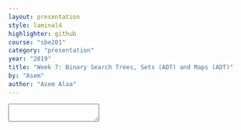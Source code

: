 ```yaml
---
layout: presentation
style: laminal4
highlighter: github
course: "sbe201"
category: "presentation"
year: "2019"
title: "Week 7: Binary Search Trees, Sets (ADT) and Maps (ADT)"
by: "Asem"
author: "Asem Alaa"
---
```


<!-- ir-black -->
<!-- solarized-light -->
<!-- tomorrow-night-blue -->
<!-- tomorrow-night-bright -->
<!-- tomorrow-night-eighties -->
<textarea id="source">


---
## Stack (ADT) .red[not] LinkedList .red[not] Array

--
```c++
struct IntLinkedList
{
    IntNode *front;
};

void removeFront( IntLinkedList &l )
{
    // Logic
}
```

---
## Stack (ADT) .red[not] LinkedList .red[not] Array
### .red[Never do that]

```c++
using IntStackLL = IntLinkedList;
```

--
.center[<img style="width:90%" src="maxresdefault.jpg">]


---
## Stack (ADT) .red[not] LinkedList .red[not] Array
### .red[Never do that]


--
```c++
using IntStackLL = IntLinkedList;

void pop( IntStackLL &l )
{
    removeFront( l );
}
```

--
```c++
int main()
{
    IntStackLL stack;
    pop( stack ); // No stack violation.
    removeNth( stack , 2 ); // Stack violation!
}
```

---
## Stack (ADT) .red[not] LinkedList .red[not] Array
### .green[Solution]


```c++
struct IntLinkedList
{
    IntNode *front;
};

struct IntStackLL
{
    IntNode *front;
};

void removeFront( IntLinkedList &l )
{
    // Logic
}

void pop( IntStackLL &s )
{
    IntLinkedList delegate { s.front };
    removeFront( delegate );
    s.front = delegate.front;
}
```

---
## Stack (ADT) .red[not] LinkedList .red[not] Array
### .green[Solution]


--
.center[<img style="width:85%" src="bean.jpg">]


---
## Trees

--
.center[![](trees1.jpg)]

---
## Trees


.center[![](trees2.jpg)]

---
## Trees


--
### Objectives

1. Learn about **graph** structures in a glimpse
2. Specializing a **graph** into **trees**
3. Specializing **trees** into **binary trees**
4. Specializing **trees** into **binary search trees (BST)**
5. Implementing **set** (ADT) using **BST**


---
## Trees

In previous weeks, we have learned about:

1. Arrays
2. Linked Lists
3. Queues
4. Stacks


* These structures are conceptually linear structures. 
* However, there also exist non-linear (e.g **trees** and **graphs**). 
* **Trees** are special case of **graphs**, where **nodes** and **edges (links)** do not form a cycle.


---
### Tree Glossary

* **Root:** is the top node.
* **Child:** any node that is emerged from an upper node.
* **Parent/Internal Node:** node with at least one child.
* **Siblings:** nodes sharing the same parent.
* **Leaf:** node with no children.
* **Edge:** the link between two nodes.
* **Path:** the sequence of links and nodes to reach from one node to a descedant.
* **Height of node:** the number of links between a node and the furthest leaf.
* **Depth of node:** the number of links between a node and the root.


---
<img src="/gallery/trees/tree.svg" style="width:80%;">


---
### Synonyms

* Node = Vertex = Point
* Edge = Link = Arc


---
### Violating Tree Structure

---
#### The following structures **are not tree**
<img src="/gallery/trees/Directed_graph,_cyclic.svg" style="width:80%;"> 

---
#### The following structures **are not tree**
<img src="/gallery/trees/Directed_graph_with_branching_SVG.svg" style="height:80%;">

---
#### The following structures **are not tree**
<img src="/gallery/trees/Directed_graph,_disjoint.svg" style="height:80%;">


---
## Binary Search Trees (BST)

* **Binary trees** is a special case of trees where each node can have at most 2 children. 
* Also, these children are named: **left child** or **right child**. 
* A very useful specialization of **binary trees** is **binary search tree (BST)**
* $$ \text{left children} < \text{parent} < \text{right children} $$, 
* and this rule propagates recursively across the tree.

---
<img src="/gallery/trees/Binary_search_tree.svg" style="width:80%;">

---
<img src="/gallery/trees/graphtreevenn.svg" style="width:80%;">


---
### Motivation

Efficient search & insertion/deletion in *logarithmic* time $O(\log(n))$

* Arrays:
  * **(+)** efficient search on sorted arrays $O(\log(n))$,
  * **(-)** ineffiecient insertion/deletion $O(n)$.
* Linked lists:
  * **(-)** inefficient search $O(n)$,
  * **(+)** efficient insertion/deletion $O(1)$.



---
### Intuition

* Tree combines the advantages of arrays and linked lists.
* The nature of **BST** (i.e being ordered) makes it potential for extensive applications.

---
### Design and Implementation: Using Linked Structures

* Recursion: Think of each node in a tree as a separate standalone tree. 
* ADT: Trees can be embedded in arrays or implemented as a linked nodes (i.e using pointers). 
* In this tutorial, we will implement the **BST** using linked nodes. 
* Any node in the tree (including the root) will be represented by the type `BSTNode`


---
#### Node structure

--
```c++
struct BSTNode
{
    int data;
    BSTNode *left;
    BSTNode *right;
};
```


---
### Operations


---
#### Is Empty


--
```c++
bool isEmpty( BSTNode *tree )
{
    return tree == nullptr;
}
```

---
#### Is Leaf


--
```c++
bool isLeaf( BSTNode *tree )
{
    return tree->left == nullptr && tree->right == nullptr;
}
```


---
#### Size


--
```c++
int size( BSTNode *tree )
{
    if ( !isEmpty( tree ) )
        return 1 + size( tree->left ) + size( tree->right );
    else return 0;
}
```

---
#### Insertion

--
<img src="/gallery/trees/binary-search-tree-insertion-animation.gif" style="width:80%;">


---


--
```c++
void insert( BSTNode *&tree, int data )
{
    if ( isEmpty( tree ))
        tree = new BSTNode{ data , nullptr , nullptr };

    else
    {
        if ( data < tree->data )
            insert( tree->left, data );

        else insert( tree->right, data );
    }
}
```


---
#### Search

<img src="/gallery/trees/binary-search-tree-sorted-array-animation.gif">

---

--
```c++
bool find( BSTNode *tree, int data )
{
    if ( isEmpty( tree ))
        return false;
    else
    {
        if ( data == tree->data )
            return true;

        else if ( data < tree->data )
            return find( tree->left , data );

        else return find( tree->right , data );
    }
}
```


---
#### BST Traversal

<script src="https://www.khanacademy.org/computer-programming/depth-first-traversals-of-binary-trees/934024358/embed.js?editor=no&buttons=yes&author=yes&embed=yes"></script>

---
#### Traversal: In-order

<img src="/gallery/trees/InorderTrav.gif" style="width:80%;">


---

--
```c++
void inorder( BSTNode *tree )
{
    if( tree )
    {
        inorder( tree->left );
        std::cout << "[" << tree->data << "]";
        inorder( tree->right );
    }
}
```

---
#### Traversal: Pre-order

<img src="/gallery/trees/PreOrderTrav.gif" style="width:80%;">

---

--
```c++
void preorder( BSTNode *tree )
{
    if( tree )
    {
        std::cout << "[" << tree->data << "]";
        preorder( tree->left );
        preorder( tree->right );
    }
}
```

---
#### Traversal: Post-order

<img src="/gallery/trees/PostorderTrav.gif" style="width:80%;"> 

---

--
```c++
void postorder( BSTNode *tree )
{
    if( tree )
    {
        postorder( tree->left );
        postorder( tree->right );
        std::cout << "[" << tree->data << "]";
    }
}
```

---
#### Traversal: Breadth-first

<img src="/gallery/trees/bfs.gif" style="width:80%;">

---
#### Clear the whole tree


--
```c++
void clear( BSTNode *&tree )
{
    if ( !isEmpty( tree ))
    {
        clear( tree->left );
        clear( tree->right );
        delete tree;
        tree = nullptr;
    }
}
```

---
#### Removal of element


---
##### **Case I:** Node to be removed **has no children** 

###### Example: `remove( tree , -4 )`

![bst-del1](/gallery/trees/bst-remove-case-1.png)


---
##### **Case II:** Node to be removed **has one child**

###### Example: `remove( tree , 18 )`

---
##### **Case II:** Node to be removed **has one child**
![bst-del2a](/gallery/trees/bst-remove-case-2-1.png)


---
##### **Case II:** Node to be removed **has one child**
![bst-del2b](/gallery/trees/bst-remove-case-2-2.png)


---
##### **Case II:** Node to be removed **has one child**
![bst-del2c](/gallery/trees/bst-remove-case-2-3.png)


---
##### **Case III:** Node to be removed **has two children**

###### Example: `remove( tree , 18 )`

---
##### **Case II:** Node to be removed **has one child**
![bst-del3a](/gallery/trees/bst-remove-case-3-3.png)

---
##### **Case II:** Node to be removed **has one child**
![bst-del3b](/gallery/trees/bst-remove-case-3-4.png) 

---
##### **Case II:** Node to be removed **has one child**
![bst-del3c](/gallery/trees/bst-remove-case-3-5.png)

---
##### **Case II:** Node to be removed **has one child**
![bst-del3d](/gallery/trees/bst-remove-case-3-6.png)

---
```c++
void remove( BSTNode *&tree, int data )
{
    if ( isEmpty( tree )) return;
    if ( data == tree->data ) removeNode( tree );
    else if ( data < tree->data ) remove( tree->left, data );
    else remove( tree->right, data );
}
```

---
```c++
void removeNode( BSTNode *&tree )
{
    if ( !isEmpty( tree->left ) && !isEmpty( tree->right ))
    {
        BSTNode *minRight = minNode( tree->right );
        tree->data = minRight->data;
        remove( tree->right, minRight->data );
    } else
    {
        BSTNode *discard = tree;

        if ( isLeaf( tree )) tree = nullptr;
        else if ( !isEmpty( tree->left )) tree = tree->left;
        else tree = tree->right;

        delete discard;
    }
}
```

---
class: center, middle

## .red[**Tutorial 7 ENDS HERE**]

---
class: left, top

## Abstract Data Types Built Upon BST

---
### Set

* **BST**: efficient insertions and removals.
--
* **modification**: in `insert` function, only insert unique values,
--
* Then, **set on BST (ADT)** will always contain unique values.

---
#### Operations

--
* `set::isEmpty` = `bst::isEmpty`
--
* `set::size` = `bst::size`
--
* `set::contains` = `bst::find`
--
* `set::remove` = `bst::remove`

---
#### Set: Add

--
* Slight modification of `bst::insert`,
* insertion is done only when it is not a duplicate of existing element

--
##### BST Insertion

```c++
void insert( BSTNode *&tree, int data )
{
    if ( isEmpty( tree ))
        tree = new BSTNode{ data , nullptr , nullptr };
    else
    {
        if ( data < tree->data )
            insert( tree->left, data );

        else insert( tree->right, data );
    }
}
```

---

##### Set: Insertion (solution 1)

1. use `contains` to check if the element doesn't already exist,
1. if the condition holds, use `bst::insert`, otherwise, do nothing.

--
```c++
void add( BSTNode *&tree, int data )
{
    if( !contains( tree, data ))
    {
        insert( tree, data );
    }
}
```

--
Growth function (average case) $$T(n) \approx 2 \log_2(n)$$

--
.green[Can we do better?]

---

##### Set: Insertion (solution 2)

1. Check for uniqueness in the insertion routine.

--
```c++
void add( BSTNode *&tree, int data ) // Copy routine of `insert`
{
    if ( isEmpty( tree ))
        tree = new BSTNode{ data , nullptr , nullptr };
    else
    {
        if ( data < tree->data )
            add( tree->left, data );

        else add( tree->right, data );
    }
}
```


---

##### Set: Insertion (solution 2)

1. Check for uniqueness in the insertion routine.


```c++
void add( BSTNode *&tree, int data )
{
    if ( isEmpty( tree ))
        tree = new BSTNode{ data , nullptr , nullptr };
    else
    {
        if ( data < tree->data )
            add( tree->left, data );

        else if( data > tree->data )
            add( tree->right, data );
    }
}
```

--
Growth function (average case) $$T(n) \approx \log_2(n)$$

---
#### Set: Union

* `union`: given two sets $S_1$ and $S_2$ make a new data structure $S_3 = S_1  \cup S_2$

##### possible implementation:

--
1. make an empty set `S3`,
--
1. iterate over elements of `S1` inserting each element to `S3`, and similarly for `S2`.

---
#### Set: Intersect

* `intersect`: given two sets $S_1$ and $S_2$ make a new data structure $S_3 = S_1  \cap S_2$


##### possible implementation:

--
1. make an empty set `S3`,
--
1. iterate over elements of `S1` inserting each element that also exists in `S2` into `S3`.


---
#### Set: Equals

* `equals`: given two sets $S_1$ and $S_2$, check the equality of the two sets,

##### possible implementation:
  
1. first, check that $S_1$ and $S_2$ sizes are equal,
1. then, iterating **in-order** in parallel in both $S_1$ and $S_2$ to validate the equality of traversed elements.

---
#### Set Declarations (Procedural)

--
```c++
struct IntSet
{
    BSTNode *root = nullptr;
};

bool isEmpty( const IntSet &s ){ /* DRY */}

bool contains( const IntSet &s ){ /* DRY */ }

int size( const IntSet &s ){ /* DRY */}

void remove( const IntSet &s , int data ){ /* DRY */ }

void add( const IntSet &s, int data ){/* Logic */ }

void clear( IntSet &s ){/* DRY */}

bool equals( const IntSet &s1, const IntSet &s2 ){/* Logic */}

IntSet intersection( const IntSet &s1, const IntSet &s2 ){ /* Logic */}

IntSet union( const IntSet &s1, const IntSet &s2 ){ /* Logic */}

std::vector< int > enumerate( const IntSet &s1 ){ /* Logic */ }
```

---
#### Set Declarations (OOP)

--
```c++
struct IntSet
{
    BSTNode *root = nullptr;

    bool isEmpty( const IntSet &s ){ /* DRY */}

    bool contains( const IntSet &s ){ /* DRY */ }

    int size( const IntSet &s ){ /* DRY */}

    void remove( const IntSet &s , int data ){ /* DRY */ }

    void add( const IntSet &s, int data ){/* Logic */ }

    void clear( IntSet &s ){/* DRY */}

    bool equals( const IntSet &s1, const IntSet &s2 ){/* Logic */}

    IntSet intersection( const IntSet &s1, const IntSet &s2 ){ /* Logic */}

    IntSet union( const IntSet &s1, const IntSet &s2 ){ /* Logic */}

    std::vector< int > enumerate( const IntSet &s1 ){ /* Logic */ }
};
```

---
#### Set Declarations (OOP)

```c++
struct IntSet
{
    BSTNode *root = nullptr;

    bool isEmpty() const { /* DRY */}

    bool contains() const { /* DRY */ }

    int size() const { /* DRY */}

    void remove( int data ) const { /* DRY */ }

    void add( int data ) const {/* Logic */ }

    void clear(){/* DRY */}

    bool equals( const IntSet &s2 ) const {/* Logic */}

    IntSet intersection( const IntSet &s2 ) const { /* Logic */}

    IntSet union( const IntSet &s2 ) const { /* Logic */}

    std::vector< int > enumerate(){ /* Logic */ }
};
```

---
#### Set Declarations (OOP + Encapsulation)

--
```c++
struct IntSet
{
private:
    BSTNode *root = nullptr;
public:
    bool isEmpty() const { /* DRY */}

    bool contains() const { /* DRY */ }

    int size() const { /* DRY */}

    void remove( int data ) const { /* DRY */ }

    void add( int data ) const {/* Logic */ }

    void clear(){/* DRY */}

    bool equals( const IntSet &s2 ) const {/* Logic */}

    IntSet intersection( const IntSet &s2 ) const { /* Logic */}

    IntSet union( const IntSet &s2 ) const { /* Logic */}

    std::vector< int > enumerate(){ /* Logic */ }
};
```

---
#### Set Declarations (OOP + Encapsulation + Template)


--
```c++
template< typename T>
struct BSTNode
{
    BSTNode( T val )
    {
        data = val;
        left = nullptr;
        right = nullptr;
    }

    T data
    BSTNode *left;
    BSTNode *right;
};
```

---
#### Set Declarations (OOP + Encapsulation + Template)


```c++

struct IntSet
{
private:
    BSTNode< int > *root = nullptr;
public:
    bool isEmpty() const { /* DRY */}

    bool contains() const { /* DRY */ }

    int size() const { /* DRY */}

    void remove( int data ) const { /* DRY */ }

    void add( int data ) const {/* Logic */ }

    void clear(){/* DRY */}

    bool equals( const IntSet &s2 ) const {/* Logic */}

    IntSet intersection( const IntSet &s2 ) const { /* Logic */}

    IntSet union( const IntSet &s2 ) const { /* Logic */}

    std::vector< int > enumerate(){ /* Logic */ }
};
```

---
#### Set Declarations (OOP + Encapsulation + Template)


```c++
template< typename T >
struct Set
{
private:
    BSTNode< T > *root = nullptr;
public:
    bool isEmpty() const { /* DRY */}

    bool contains() const { /* DRY */ }

    int size() const { /* DRY */}

    void remove( T data ) const { /* DRY */ }

    void add( T data ) const {/* Logic */ }

    void clear(){/* DRY */}

    bool equals( const Set &s2 ) const {/* Logic */}

    IntSet intersection( const Set &s2 ) const { /* Logic */}

    IntSet union( const Set &s2 ) const { /* Logic */}

    std::vector< T > enumerate(){ /* Logic */ }
};
```

---

### Map

Synonyms: Associative containers, dictionary, symbol table.

A **map** is a collection of searchable key-value pairs, where each key has a value.

---

#### Map: Example 1

we can have a **map** representing count of words in a page or textbook, so:

--
1. the **key** here is the *word*,
1. while the **value** is the count of this word.

---

#### Map: Example 2

for the function that counts characters in **DNA**:

```c++
int countCharacter( std::string dna, char query )
    {
        int count = 0;
        for ( int i = 0; i < dna.size(); ++i)
        {
            if ( query == dna[i] )
                ++count;
        }
        return count;
}
int main( int argc, char **argv )
{
    if( argc == 2 )
    {
        std::string dna = getDNA( argv[1] );

        int countA = countCharacter( dna , 'A');
        int countC = countCharacter( dna , 'C');
        int countG = countCharacter( dna , 'G');
        int countT = countCharacter( dna , 'T');
    }
    return 0;
}
```

---

#### Map: Example 2

##### Elegant solution

* `countCharacter` was called four times (i.e to count **A**, **C**, **G**, and **T**).
* However, by using **map** data structure we can run this function to count all characters in a single run!

---

```c++
#include <map>
int main( int argc, char **argv )
{
    if( argc == 2 )
    {
        std::string dna = getDNA( argv[1] );

        std::map< char, int > dnaCounter;

        for( int i = 0 ; i < dna.size() ; ++i )
            dnaCounter[ dna[i] ]++;
    }

    return 0;
}
```

---

#### Implementing a Dictionary (i.e Map) Using BST

Map implementation using **BST** would be as easy as implementing a **set** using the concrete routines of **BST**.

1. `isEmpty`: checks if dictionary is empty.
1. `size`: returns the size of the dictionary.
1. `insert`: inserts new key to the dictionary.
1. `remove`: remove an element by its key.
1. `at`: returns a reference to the value associated with a given dictionary. Crashes if the key is not found.
1. `value`: returns a reference to the value associated with a given key. If key not found, then insert a new key with the given key then returns a reference to the newly created value.
1. `contains`: checks if a key exists in the dictionary.

---

#### Dictionary Node Structure

* Consider a dictionary that maps words to counts.

--
```c++
struct BSTNode
{
    std::string data;
    BSTNode *left;
    BSTNode *right;
};
```

---

#### Dictionary Node Structure

* Consider a dictionary that maps words to counts.


```c++
struct MapNode
{
    std::string data;
    MapNode *left;
    MapNode *right;
};
```

---

#### Dictionary Node Structure

* Consider a dictionary that maps words to counts.

```c++
struct MapNode
{
    std::string key;
    int value;
    MapNode *left;
    MapNode *right;
};
```

---

#### Dictionary Node Structure

* Consider a dictionary that maps words to counts.

```c++
struct MapNode
{
    MapNode( const std::string &k, int v )
    {
        key = k;
        value = v;
        left = nullptr;
        right = nullptr;
    }

    std::string key;
    int value;
    MapNode *left;
    MapNode *right;
};
```


---
```c++
bool isEmpty( const MapNode *wmap )
{

}

bool isLeaf( const MapNode *wmap )
{

}

int size( const MapNode *wmap )
{

}

bool find( const MapNode *wmap, const std::string &key )
{

}
```

---
```c++
void insert( MapNode * &wmap, const std::string &key, int data )
{

}

void remove( WordMap * &wmap, const std::string &key )
{

}

void clear( MapNode * &wmap )
{

}

void printAll( const MapNode *wmap )
{

}
```

---
#### Map: value


```c++
int &value( MapNode *&wmap, const std::string &key )
{

}
```

---

#### Map Declarations (procedural)

```c++
bool isEmpty( const MapNode *wmap ){ /* Logic */ }

bool isLeaf( const MapNode *wmap ){ /* Logic */ }

int size( const MapNode *wmap ){ /* Logic */ }

bool find( const MapNode *wmap, const std::string &key ){ /* Logic */}

void insert( MapNode * &wmap, const std::string &key, int data ){ /* Logic */}

void remove( WordMap * &wmap, const std::string &key ){ /* Logic */}

void clear( MapNode * &wmap ){ /* Logic */}

void printAll( const MapNode *wmap ){ /* Logic */}

int &value( MapNode *&wmap, const std::string &key ){ /* Logic */}
```

---

#### Map Declarations (OOP)

--
```c++
struct Map
{
    MapNode *root = nullptr;

    bool isEmpty( const MapNode *wmap ){ /* Logic */ }

    bool isLeaf( const MapNode *wmap ){ /* Logic */ }

    int size( const MapNode *wmap ){ /* Logic */ }

    bool find( const MapNode *wmap, const std::string &key ){ /* Logic */}

    void insert( MapNode * &wmap, const std::string &key, int data ){ /* Logic */}

    void remove( WordMap * &wmap, const std::string &key ){ /* Logic */}

    void clear( MapNode * &wmap ){ /* Logic */}

    void printAll( const MapNode *wmap ){ /* Logic */}

    int &value( MapNode *&wmap, const std::string &key ){ /* Logic */}
}
```

---

#### Map Declarations (OOP)

```c++
struct Map
{
    MapNode *root = nullptr;

    bool isEmpty() const { /* Logic */ }

    bool isLeaf() const { /* Logic */ }

    int size() const { /* Logic */ }

    bool find( const std::string &key ) const { /* Logic */}

    void insert( const std::string &key, int data ){ /* Logic */}

    void remove(const std::string &key ) { /* Logic */}

    void clear(){ /* Logic */}

    void printAll() const { /* Logic */}

    int &value( const std::string &key ){ /* Logic */}
}
```

--
* .red[What is the problem?]
--
* Hint: recursive functions!


---

#### Map Declarations (OOP)

```c++
struct Map
{
    MapNode *root = nullptr;

    ...

    int size() const { /* Logic */ }

    int size( const Map *root )
    {
        if( root )
        {
            return 1 + size( root->left ) + size( root->right );
        } else return 0;
    }
    ...
}
```

---

#### Map Declarations (OOP)

```c++
struct Map
{
    MapNode *root = nullptr;

    ...

    int size() const {  return size( root ); }

    int size( const Map *root ) // Method or free function?!
    {
        if( root )
        {
            return 1 + size( root->left ) + size( root->right );
        } else return 0;
    }
    ...
}
```

--
* `static` methods.

---

#### Map Declarations (OOP)

```c++
struct Map
{
    MapNode *root = nullptr;

    ...

    int size() const {  return size( root ); }

    static int size( const Map *root ) // Method or free function?!
    {
        if( root )
        {
            return 1 + size( root->left ) + size( root->right );
        } else return 0;
    }
    ...
}
```

--

```c++
// Client part
Map m;
std::cout << m.size();
```

---

#### Map Declarations (OOP)

```c++
struct Map
{
    MapNode *root = nullptr;

    bool isEmpty() const { /* Logic */ }
    bool isLeaf() const { /* Logic */ }

    int size() const { /* Logic */ }
    bool find( const std::string &key ) const { /* Logic */}
    void insert( const std::string &key, int data ){ /* Logic */}
    void remove(const std::string &key ) { /* Logic */}
    void clear(){ /* Logic */}
    void printAll() const { /* Logic */}
    int &value( const std::string &key ){ /* Logic */}
}
```

---
#### Map Declarations (OOP)

```c++
struct Map
{
    MapNode *root = nullptr;

    bool isEmpty() const { /* Logic */ }
    bool isLeaf() const { /* Logic */ }

    int size() const { return size( root ); }
    bool find( const std::string &key ) const { return find( root , key ); }
    void insert( const std::string &key, int data ){ insert( root , key, data );}
    void remove(const std::string &key ) { remove( root , key);}
    void clear(){ clear( root ); }
    void printAll() const { printAll( root ); }
    int &value( const std::string &key ){  return value( root , key ); }
}
```

---
#### Map Declarations (OOP)

```c++
struct Map
{

    MapNode *root = nullptr;

    bool isEmpty() const { /* Logic */ }
    bool isLeaf() const { /* Logic */ }

    int size() const { return size( root ); }
    bool find( const std::string &key ) const { return find( root , key ); }
    void insert( const std::string &key, int data ){ insert( root , key, data );}
    void remove(const std::string &key ) { remove( root , key);}
    void clear(){ clear( root ); }
    void printAll() const { printAll( root ); }
    int &value( const std::string &key ){  return value( root , key ); }

    static int size( const MapNode *root ) { /* Logic */ }
    static bool find( const MapNode *root, const std::string &key ) { /* Logic */}
    static void insert(  MapNode *&root , const std::string &key, int data ){ /* Logic */}
    static void remove(  MapNode *&root , const std::string &key ) { /* Logic */}
    static void clear(  MapNode *&root ){ /* Logic */}
    static void printAll( const MapNode *root ) { /* Logic */}
    static int &value(  MapNode *&root , const std::string &key ){ /* Logic */}
}
```

---
#### Map Declarations (OOP + Encapsulation)

```c++
struct Map
{
private:
    MapNode *root = nullptr;
public:
    bool isEmpty() const { /* Logic */ }
    bool isLeaf() const { /* Logic */ }

    int size() const { return size( root ); }
    bool find( const std::string &key ) const { return find( root , key ); }
    void insert( const std::string &key, int data ){ insert( root , key, data );}
    void remove(const std::string &key ) { remove( root , key);}
    void clear(){ clear( root ); }
    void printAll() const { printAll( root ); }
    int &value( const std::string &key ){  return value( root , key ); }
private:
    static int size( const MapNode *root ) { /* Logic */ }
    static bool find( const MapNode *root, const std::string &key ) { /* Logic */}
    static void insert(  MapNode *&root , const std::string &key, int data ){ /* Logic */}
    static void remove(  MapNode *&root , const std::string &key ) { /* Logic */}
    static void clear(  MapNode *&root ){ /* Logic */}
    static void printAll( const MapNode *root ) { /* Logic */}
    static int &value(  MapNode *&root , const std::string &key ){ /* Logic */}
}
```

---
#### Map Declarations (OOP + Encapsulation + Template)


--
```c++

struct MapNode
{
    MapNode( const std::string &k, int v )
    {
        key = k;
        value = v;
        left = nullptr;
        right = nullptr;
    }

    std::string key;
    int value;
    MapNode *left;
    MapNode *right;
};
```

---
#### Map Declarations (OOP + Encapsulation + Template)


```c++
template< typename K, typename V >
struct MapNode
{
    MapNode( const K &k, V v )
    {
        key = k;
        value = v;
        left = nullptr;
        right = nullptr;
    }

    K key;
    V value;
    MapNode *left;
    MapNode *right;
};
```

---
#### Map Declarations (OOP + Encapsulation + Template)

```c++

struct Map
{
private:
    MapNode *root = nullptr;
public:
    bool isEmpty() const { /* Logic */ }
    bool isLeaf() const { /* Logic */ }

    int size() const { return size( root ); }
    bool find( const std::string &key ) const { return find( root , key ); }
    void insert( const std::string &key, int data ){ insert( root , key, data );}
    void remove(const std::string &key ) { remove( root , key);}
    void clear(){ clear( root ); }
    void printAll() const { printAll( root ); }
    int &value( const std::string &key ){  return value( root , key ); }
private:
    static int size( const MapNode *root ) { /* Logic */ }
    static bool find( const MapNode *root, const std::string &key ) { /* Logic */}
    static void insert(  MapNode *&root , const std::string &key, int data ){ /* Logic */}
    static void remove(  MapNode *&root , const std::string &key ) { /* Logic */}
    static void clear(  MapNode *&root ){ /* Logic */}
    static void printAll( const MapNode *root ) { /* Logic */}
    static int &value(  MapNode *&root , const std::string &key ){ /* Logic */}
}
```

---
#### Map Declarations (OOP + Encapsulation + Template)

```c++
template< typename K, typename V>
struct Map
{
private:
    MapNode< K, V > *root = nullptr;
public:
    bool isEmpty() const { /* Logic */ }
    bool isLeaf() const { /* Logic */ }

    int size() const { return size( root ); }
    bool find( const K &key ) const { return find( root , key ); }
    void insert( const K &key, int data ){ insert( root , key, data );}
    void remove(const K &key ) { remove( root , key);}
    void clear(){ clear( root ); }
    void printAll() const { printAll( root ); }
    int &value( const K &key ){  return value( root , key ); }
private:
    static int size( const MapNode *root ) { /* Logic */ }
    static bool find( const MapNode *root, const K &key ) { /* Logic */}
    static void insert(  MapNode *&root , const K &key, V data ){ /* Logic */}
    static void remove(  MapNode *&root , const K &key ) { /* Logic */}
    static void clear(  MapNode *&root ){ /* Logic */}
    static void printAll( const MapNode *root ) { /* Logic */}
    static V &value(  MapNode *&root , const K &key ){ /* Logic */}
}
```

---
### Exercise and Assignment: Text Processing

Clone your group lab work and assignment from this link: TBA.

<iframe width="560" height="315" src="https://www.youtube.com/embed/wupToqz1e2g?rel=0" frameborder="0" allow="autoplay; encrypted-media" allowfullscreen></iframe>


---
Consider the following text for [Carl Sagan](https://en.wikipedia.org/wiki/Carl_Sagan)

.smaller[Look again at that dot. That's here. That's home. That's us. On it everyone you love, everyone you know, everyone you ever heard of, every human being who ever was, lived out their lives. The aggregate of our joy and suffering, thousands of confident religions, ideologies, and economic doctrines, every hunter and forager, every hero and coward, every creator and destroyer of civilization, every king and peasant, every young couple in love, every mother and father, hopeful child, inventor and explorer, every teacher of morals, every corrupt politician, every "superstar," every "supreme leader," every saint and sinner in the history of our species lived there on a mote of dust suspended in a sunbeam. The Earth is a very small stage in a vast cosmic arena. Think of the rivers of blood spilled by all those generals and emperors so that, in glory and triumph, they could become the momentary masters of a fraction of a dot. Think of the endless cruelties visited by the inhabitants of one corner of this pixel on the scarcely distinguishable inhabitants of some other corner, how frequent their misunderstandings, how eager they are to kill one another, how fervent their hatreds. Our posturings, our imagined self-importance, the delusion that we have some privileged position in the Universe, are challenged by this point of pale light. Our planet is a lonely speck in the great enveloping cosmic dark. In our obscurity, in all this vastness, there is no hint that help will come from elsewhere to save us from ourselves. The Earth is the only world known so far to harbor life. There is nowhere else, at least in the near future, to which our species could migrate. Visit, yes. Settle, not yet. Like it or not, for the moment the Earth is where we make our stand. It has been said that astronomy is a humbling and character-building experience. There is perhaps no better demonstration of the folly of human conceits than this distant image of our tiny world. To me, it underscores our responsibility to deal more kindly with one another, and to preserve and cherish the pale blue dot, the only home we've ever known.]


---
#### Prelimenary Statistics

| Total count of words | count of words after removing duplicates (i.e word set) |
|----------------------|-----------------------|
| 362 | 205 |


---
#### Comparing `std::string`s

```c++
#include <string>
int main()
{
    std::string s1 = "batman";
    std::string s2 = "superman";

    int comparison = s1.compare( s2 );
}
```

---
| comparison value | explanation |
|------------------|-------------|
| positive | it means that `s1` comes after `s2` alphabetically, which is not the case |
| negative | it means that `s1` precedes `s2` alphabetically, which is the case |
| 0 | it means that `s1` equals `s2`, which is not the case |

---
#### Comparing operators `std::string`s

```c++
#include <string>
#include <iostream>
int main()
{
    std::string s1 = "batman";
    std::string s2 = "superman";

    if( s1 < s2 )
        std::cout << s1 << " precedes " << s2;
    else 
        std::cout << s2 << " precedes " << s1;
}
```

---
### Individual assignment make-up

--
* Assignment on the linked lists, stacks, queues.
--
* To survive late penalty and team work penalty.
--
* Practice OOP.
--
* Practice Templates.
--
* Practice Const-correctness.
--
* Practice Encapsulation (access modifiers)
--
* Practice Enum classes and constructors.
--
* [Make-up individual assignment (Linked Lists, Stacks, and Queues)]({{ site.baseurl }}{% link 2019/data-structures/assignments/5_week5b.md %}){:target="_blank"}



</textarea>
